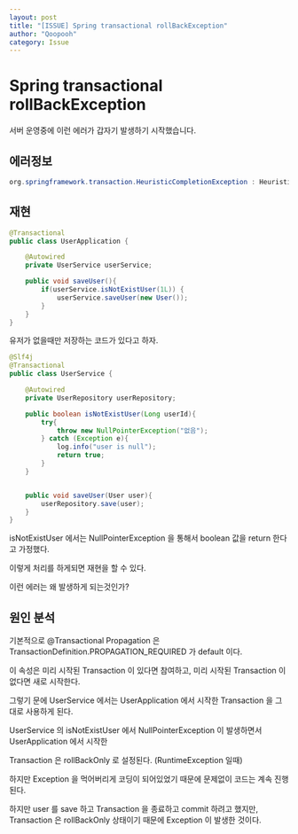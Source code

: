 ```yaml
---
layout: post
title: "[ISSUE] Spring transactional rollBackException"
author: "Qoopooh"
category: Issue
---
```


# Spring transactional rollBackException
서버 운영중에 이런 에러가 갑자기 발생하기 시작했습니다.

## 에러정보
```java
org.springframework.transaction.HeuristicCompletionException : Heuristic completion: outcome state is rolled back; nested exception is org.springframework.transaction.TransactionSystemException: Could not commit JPA transaction; nested exception is javax.persistence.RollbackException: Transaction marked as rollbackOnly
```


## 재현
```java
@Transactional
public class UserApplication {

	@Autowired
	private UserService userService;

	public void saveUser(){
		if(userService.isNotExistUser(1L)) {
			userService.saveUser(new User());
		}
	}
}
```
유저가 없을때만 저장하는 코드가 있다고 하자.

```java
@Slf4j
@Transactional
public class UserService {

	@Autowired
	private UserRepository userRepository;

	public boolean isNotExistUser(Long userId){
		try{
			throw new NullPointerException("없음");
		} catch (Exception e){
			log.info("user is null");
			return true;
		}
	}


	public void saveUser(User user){
		userRepository.save(user);
	}
}

```
isNotExistUser 에서는 NullPointerException 을 통해서 boolean 값을 return 한다고 가정했다.

이렇게 처리를 하게되면 재현을 할 수 있다.

이런 에러는 왜 발생하게 되는것인가?

## 원인 분석
기본적으로 
@Transactional Propagation 은 TransactionDefinition.PROPAGATION_REQUIRED 가 default 이다.

이 속성은 미리 시작된 Transaction 이 있다면 참여하고, 미리 시작된 Transaction 이 없다면 새로 시작한다.

그렇기 문에 UserService 에서는  UserApplication 에서 시작한 Transaction 을 그대로 사용하게 된다.

UserService 의 isNotExistUser 에서 NullPointerException 이 발생하면서 UserApplication 에서 시작한

Transaction 은 rollBackOnly 로 설정된다. (RuntimeException 일때)

하지만 Exception 을 먹어버리게 코딩이 되어있었기 때문에 문제없이 코드는 계속 진행된다.

하지만 user 를 save 하고 Transaction 을 종료하고 commit 하려고 했지만, 
Transaction 은 rollBackOnly 상태이기 때문에 Exception 이 발생한 것이다.

